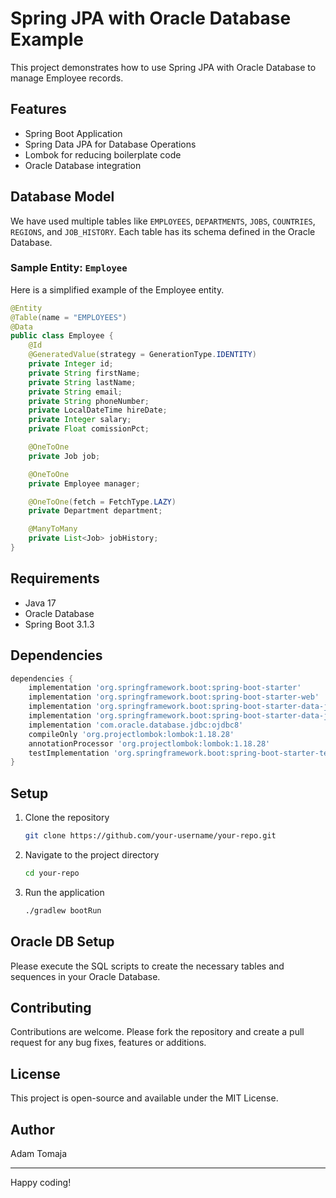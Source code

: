 # Spring JPA with Oracle Database Example

This project demonstrates how to use Spring JPA with Oracle Database to manage Employee records.

## Features

- Spring Boot Application
- Spring Data JPA for Database Operations
- Lombok for reducing boilerplate code
- Oracle Database integration

## Database Model

We have used multiple tables like `EMPLOYEES`, `DEPARTMENTS`, `JOBS`, `COUNTRIES`, `REGIONS`, and `JOB_HISTORY`.
Each table has its schema defined in the Oracle Database.

### Sample Entity: `Employee`

Here is a simplified example of the Employee entity.

```java
@Entity
@Table(name = "EMPLOYEES")
@Data
public class Employee {
    @Id
    @GeneratedValue(strategy = GenerationType.IDENTITY)
    private Integer id;
    private String firstName;
    private String lastName;
    private String email;
    private String phoneNumber;
    private LocalDateTime hireDate;
    private Integer salary;
    private Float comissionPct;

    @OneToOne
    private Job job;

    @OneToOne
    private Employee manager;

    @OneToOne(fetch = FetchType.LAZY)
    private Department department;

    @ManyToMany
    private List<Job> jobHistory;
}
```

## Requirements

- Java 17
- Oracle Database
- Spring Boot 3.1.3

## Dependencies

```groovy
dependencies {
    implementation 'org.springframework.boot:spring-boot-starter'
    implementation 'org.springframework.boot:spring-boot-starter-web'
    implementation 'org.springframework.boot:spring-boot-starter-data-jdbc'
    implementation 'org.springframework.boot:spring-boot-starter-data-jpa'
    implementation 'com.oracle.database.jdbc:ojdbc8'
    compileOnly 'org.projectlombok:lombok:1.18.28'
    annotationProcessor 'org.projectlombok:lombok:1.18.28'
    testImplementation 'org.springframework.boot:spring-boot-starter-test'
}
```

## Setup

1. Clone the repository

   ```bash
   git clone https://github.com/your-username/your-repo.git
   ```

2. Navigate to the project directory

   ```bash
   cd your-repo
   ```

3. Run the application
   ```bash
   ./gradlew bootRun
   ```

## Oracle DB Setup

Please execute the SQL scripts to create the necessary tables and sequences in your Oracle Database.

## Contributing

Contributions are welcome. Please fork the repository and create a pull request for any bug fixes, features or additions.

## License

This project is open-source and available under the MIT License.

## Author

Adam Tomaja

---

Happy coding!

```

```
